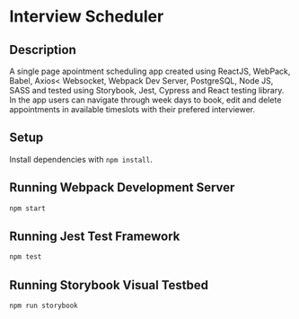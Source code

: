 # Interview Scheduler

## Description
A single page apointment scheduling app created using ReactJS, WebPack, Babel, Axios< Websocket, Webpack Dev Server, PostgreSQL, Node JS, SASS and tested using Storybook, Jest, Cypress and React testing library. In the app users can navigate through week days to book, edit and delete appointments in available timeslots with their prefered interviewer.

## Setup

Install dependencies with `npm install`.

## Running Webpack Development Server

```sh
npm start
```

## Running Jest Test Framework

```sh
npm test
```

## Running Storybook Visual Testbed

```sh
npm run storybook
```
